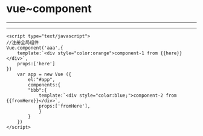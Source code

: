 <!DOCTYPE html>
<html lang="en">
<head>
    <meta charset="UTF-8">
    <script type="text/javascript" src="Vue.js"></script>
    <title>组件1</title>
</head>
<body>
    <h1>vue~component</h1>
    <hr>
    <div id="app">
       <aaa here="Zeus"></aaa>
       <hr>
       <bbb from-here="Lucis"></bbb>
    </div>
   

    <script type="text/javascript">
    //注册全局组件
    Vue.component('aaa',{
        template:`<div style="color:orange">component-1 from {{here}}</div>`,
        props:['here']
    })
        var app = new Vue ({
            el:"#app",
            components:{
            "bbb":{
                template:`<div style="color:blue;">component-2 from {{fromHere}}</div>`,
                props:['fromHere'],
                }
            }
        })
    </script>
</body>
</html>
